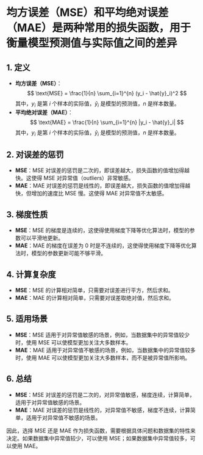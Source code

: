# 均方误差（MSE）和平均绝对误差（MAE）是两种常用的损失函数，用于衡量模型预测值与实际值之间的差异

## 1. **定义**

- **均方误差（MSE）**：
  $$
  \text{MSE} = \frac{1}{n} \sum_{i=1}^{n} (y_i - \hat{y}_i)^2
  $$
  其中，$y_i$ 是第 $i$ 个样本的实际值，$\hat{y}_i$ 是模型的预测值，$n$ 是样本数量。
- **平均绝对误差（MAE）**：
  $$
  \text{MAE} = \frac{1}{n} \sum_{i=1}^{n} |y_i - \hat{y}_i|
  $$
  其中，$y_i$ 是第 $i$ 个样本的实际值，$\hat{y}_i$ 是模型的预测值，$n$ 是样本数量。

## 2. **对误差的惩罚**

- **MSE**：MSE 对误差的惩罚是二次的，即误差越大，损失函数的值增加得越快。这使得 MSE 对异常值（outliers）非常敏感。
- **MAE**：MAE 对误差的惩罚是线性的，即误差越大，损失函数的值增加得越快，但增加的速度比 MSE 慢。这使得 MAE 对异常值不太敏感。

## 3. **梯度性质**

- **MSE**：MSE 的梯度是连续的，这使得使用梯度下降等优化算法时，模型的参数可以平滑地更新。
- **MAE**：MAE 的梯度在误差为 0 时是不连续的，这使得使用梯度下降等优化算法时，模型的参数更新可能不够平滑。

## 4. **计算复杂度**

- **MSE**：MSE 的计算相对简单，只需要对误差进行平方，然后求和。
- **MAE**：MAE 的计算相对简单，只需要对误差取绝对值，然后求和。

## 5. **适用场景**

- **MSE**：MSE 适用于对异常值敏感的场景，例如，当数据集中的异常值较少时，使用 MSE 可以使模型更加关注大多数样本。
- **MAE**：MAE 适用于对异常值不敏感的场景，例如，当数据集中的异常值较多时，使用 MAE 可以使模型更加关注大多数样本，而不是被异常值所影响。

## 6. **总结**

- **MSE**：MSE 对误差的惩罚是二次的，对异常值敏感，梯度连续，计算简单，适用于对异常值敏感的场景。
- **MAE**：MAE 对误差的惩罚是线性的，对异常值不敏感，梯度不连续，计算简单，适用于对异常值不敏感的场景。

因此，选择 MSE 还是 MAE 作为损失函数，需要根据具体问题和数据集的特性来决定。如果数据集中异常值较少，可以使用 MSE；如果数据集中异常值较多，可以使用 MAE。
